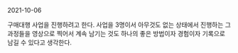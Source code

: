 2021-10-06

구매대행 사업을 진행하려고 한다.
사업을 3명이서 아무것도 없는 상태에서 진행하는 그 과정들을 영상으로 찍어서 계속 남기는 것도 하나의 좋은 방법이자 경험이자 기록으로 남길 수 있다고 생각한다.



